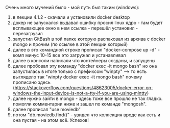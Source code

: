 Очень много мучений было - мой путь был таким (windows):
1) в лекции 4.1.2 - скачали и установили docker desktop
2) докер не запускался выдавал ошибку просил linux ядро - там будет всплывающее окно в нем ссылка - перешёл установил - перезагрузил
3) запустил GitBash в той папке которую распаковал из архива с docker mongo и прочим (по ссылке в этой лекции который)
4) далее в это командной строке прописал "docker-compose up -d" - комп минус 10-15 все это загружал и устанавливал
5) далее в консоли написали что контейнеры созданы, и запущены
6) далее пробовал эту команду "docker exec -it mongo bash" но она запустилась в итоге только с префиксом "winpty" --> то есть выглядело так "winpty docker exec -it mongo bash" почему прописано здесь (https://stackoverflow.com/questions/48623005/docker-error-on-windows-the-input-device-is-not-a-tty-if-you-are-using-mintty)
7) далее нужно зайти в mongo - здесь тоже все прошло не так гладко. помогли комментарии ниже и зашел по команде "mongosh".
8) далее прописал "use moviedb"
9) потом "db.moviedb.find()" - увидел что коллекция вроде как есть и она пустая - на этом всё. Успехов!
